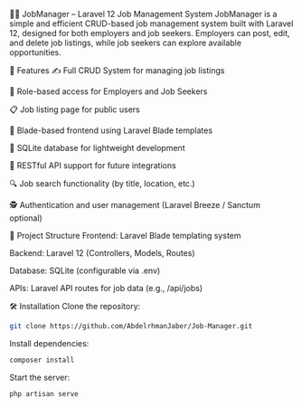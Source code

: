 🧑‍💼 JobManager – Laravel 12 Job Management System
JobManager is a simple and efficient CRUD-based job management system built with Laravel 12,
designed for both employers and job seekers.
Employers can post, edit, and delete job listings,
while job seekers can explore available opportunities.

🚀 Features
✍️ Full CRUD System for managing job listings

🔐 Role-based access for Employers and Job Seekers

📋 Job listing page for public users

📝 Blade-based frontend using Laravel Blade templates

💾 SQLite database for lightweight development

📡 RESTful API support for future integrations

🔍 Job search functionality (by title, location, etc.)

🕵️ Authentication and user management (Laravel Breeze / Sanctum optional)

📂 Project Structure
Frontend: Laravel Blade templating system

Backend: Laravel 12 (Controllers, Models, Routes)

Database: SQLite (configurable via .env)

APIs: Laravel API routes for job data (e.g., /api/jobs)

🛠️ Installation
Clone the repository:

```sh
git clone https://github.com/AbdelrhmanJaber/Job-Manager.git
```

Install dependencies:

```sh
composer install
```

Start the server:
```sh
php artisan serve
```
